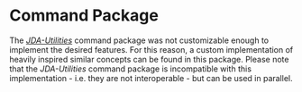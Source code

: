 # Command Package

The [*JDA-Utilities*](https://github.com/JDA-Applications/JDA-Utilities) command package was not customizable enough to
implement the desired features. For this reason, a custom implementation of heavily inspired similar concepts can be
found in this package. Please note that the *JDA-Utilities* command package is incompatible with this implementation -
i.e. they are not interoperable - but can be used in parallel.
